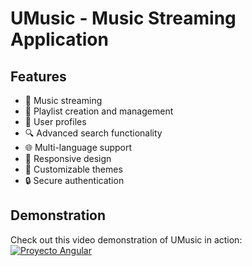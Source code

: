 # UMusic - Music Streaming Application

## Features
- 🎵 Music streaming
- 📝 Playlist creation and management
- 👤 User profiles
- 🔍 Advanced search functionality
- 🌐 Multi-language support
- 📱 Responsive design
- 🎨 Customizable themes
- 🔒 Secure authentication

## Demonstration
Check out this video demonstration of UMusic in action:  
[![Proyecto Angular](https://img.youtube.com/vi/ByI1lBVQtJE/0.jpg)](https://youtu.be/ByI1lBVQtJE)
